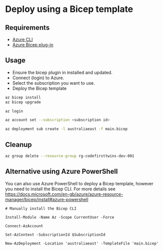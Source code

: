 Deploy using a Bicep template
=============================

## Requirements

* [Azure CLI](https://docs.microsoft.com/en-us/cli/azure/)
* [Azure Bicep plug-in](https://github.com/Azure/bicep)

## Usage

* Ensure the bicep plugin in installed and updated.
* Connect (login) to Azure.
* Select the subscription you want to use.
* Deploy the Bicep template

``` sh
az bicep install
az bicep upgrade

az login

az account set --subscription <subscription id>

az deployment sub create -l australiaeast -f main.bicep
```

## Cleanup

``` sh
az group delete --resource-group rg-codefirsttwins-dev-001
```

## Alternative using Azure PowerShell

You can also use Azure PowerShell to deploy a Bicep template, however you need to install the Bicep CLI. For more details see https://docs.microsoft.com/en-gb/azure/azure-resource-manager/bicep/install#azure-powershell

``` pwsh
# Manually install the Bicep CLI

Install-Module -Name Az -Scope CurrentUser -Force

Connect-AzAccount

Set-AzContext -SubscriptionId $SubscriptionId

New-AzDeployment -Location 'australiaeast' -TemplateFile 'main.bicep'
```


